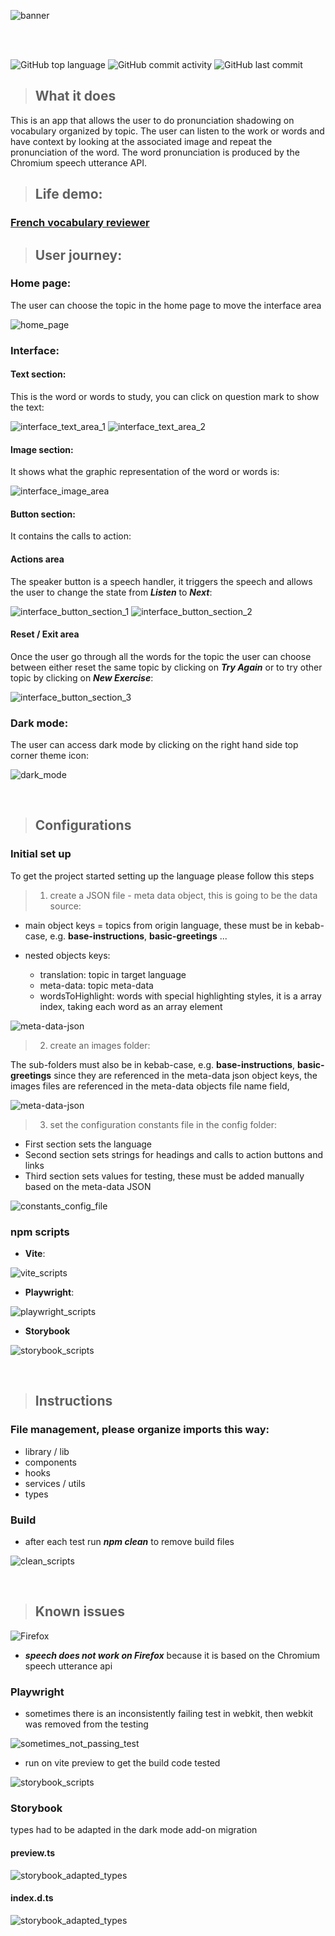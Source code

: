 ![banner](assets/images/banner.png)

<br/>
<br/>

![GitHub top language](https://img.shields.io/github/languages/top/JeromeVargas/vocabulary_checker)
![GitHub commit activity](https://img.shields.io/github/commit-activity/t/JeromeVargas/vocabulary_checker)
![GitHub last commit](https://img.shields.io/github/last-commit/JeromeVargas/vocabulary_checker)

> ## What it does

This is an app that allows the user to do pronunciation shadowing on vocabulary organized by topic. The user can listen to the work or words and have context by looking at the associated image and repeat the pronunciation of the word. The word pronunciation is produced by the Chromium speech utterance API.

> ## Life demo:

### [French vocabulary reviewer](https://french-vocabulary-checker.netlify.app/)

> ## User journey:

### **Home page**:

The user can choose the topic in the home page to move the interface area

![home_page](assets/images/sections/home_page.png)

### **Interface**:

#### Text section:

This is the word or words to study, you can click on question mark to show the text:

![interface_text_area_1](assets/images/sections/interface_text_section_1.png)
![interface_text_area_2](assets/images/sections/interface_text_section_2.png)

#### Image section:

It shows what the graphic representation of the word or words is:

![interface_image_area](assets/images/sections/interface_image_section.png)

#### Button section:

It contains the calls to action:

#### Actions area

The speaker button is a speech handler, it triggers the speech and allows the user to change the state from **_Listen_** to **_Next_**:

![interface_button_section_1](assets/images/sections/interface_button_section_1.png)
![interface_button_section_2](assets/images/sections/interface_button_section_2.png)

#### Reset / Exit area

Once the user go through all the words for the topic the user can choose between either reset the same topic by clicking on **_Try Again_** or to try other topic by clicking on **_New Exercise_**:

![interface_button_section_3](assets/images/sections/interface_button_section_3.png)

### **Dark mode**:

The user can access dark mode by clicking on the right hand side top corner theme icon:

![dark_mode](assets/images/sections/dark_mode.png)

<br/>

> ## Configurations

### **Initial set up**

To get the project started setting up the language please follow this steps

> 1. create a JSON file - meta data object, this is going to be the data source:

- main object keys = topics from origin language, these must be in kebab-case, e.g. **base-instructions**, **basic-greetings** ...

- nested objects keys:

  - translation: topic in target language
  - meta-data: topic meta-data
  - wordsToHighlight: words with special highlighting styles, it is a array index, taking each word as an array element

![meta-data-json](assets/images/source_files/meta-data-json.png)

> 2. create an images folder:

The sub-folders must also be in kebab-case, e.g. **base-instructions**, **basic-greetings** since they are referenced in the meta-data json object keys, the images files are referenced in the meta-data objects file name field,

![meta-data-json](assets/images/source_files/images_folder.png)

> 3. set the configuration constants file in the config folder:

- First section sets the language
- Second section sets strings for headings and calls to action buttons and links
- Third section sets values for testing, these must be added manually based on the meta-data JSON

![constants_config_file](assets/images/source_files/constants_config_file.png)

### **npm scripts**

- **Vite**:

![vite_scripts](assets/images/scripts/vite_scripts.png)

- **Playwright**:

![playwright_scripts](assets/images/scripts/playwright_scripts.png)

- **Storybook**

![storybook_scripts](assets/images/scripts/storybook_scripts.png)

<br/>

> ## Instructions

### **File management**, please organize imports this way:

- library / lib
- components
- hooks
- services / utils
- types

### **Build**

- after each test run **_npm clean_** to remove build files

![clean_scripts](assets/images/scripts/clean_scripts.png)

<br/>

> ## Known issues

![Firefox](assets/images/icons//firefox.png)

- **_speech does not work on Firefox_** because it is based on the Chromium speech utterance api

### **Playwright**

- sometimes there is an inconsistently failing test in webkit, then webkit was removed from the testing

![sometimes_not_passing_test](assets/images/testing/sometimes_not_passing_test.png)

- run on vite preview to get the build code tested

![storybook_scripts](assets/images/scripts/preview_scripts.png)

### **Storybook**

types had to be adapted in the dark mode add-on migration

#### preview.ts

![storybook_adapted_types](assets/images/storybook/storybook_adapted_types_1.png)

#### index.d.ts

![storybook_adapted_types](assets/images/storybook/storybook_adapted_types_2.png)
